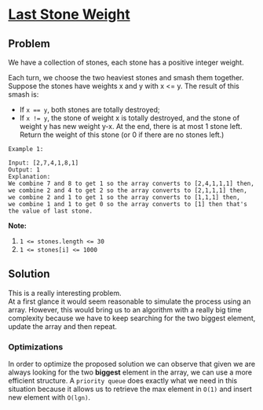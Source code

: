 # [Last Stone Weight](https://leetcode.com/explore/challenge/card/30-day-leetcoding-challenge/529/week-2/3297/)

## Problem

We have a collection of stones, each stone has a positive integer weight.

Each turn, we choose the two heaviest stones and smash them together.  Suppose the stones have weights x and y with x <= y.  The result of this smash is:

- If `x == y`, both stones are totally destroyed;
- If `x != y`, the stone of weight x is totally destroyed, and the stone of weight y has new weight y-x.
At the end, there is at most 1 stone left.  Return the weight of this stone (or 0 if there are no stones left.)

```
Example 1:

Input: [2,7,4,1,8,1]
Output: 1
Explanation: 
We combine 7 and 8 to get 1 so the array converts to [2,4,1,1,1] then,
we combine 2 and 4 to get 2 so the array converts to [2,1,1,1] then,
we combine 2 and 1 to get 1 so the array converts to [1,1,1] then,
we combine 1 and 1 to get 0 so the array converts to [1] then that's the value of last stone.
```

**Note:**

1. `1 <= stones.length <= 30`
2. `1 <= stones[i] <= 1000`

## Solution

This is a really interesting problem.  
At a first glance it would seem reasonable to simulate the process using an array. However, this would bring us to an algorithm with a really big time complexity because we have to keep searching for the two biggest element, update the array and then repeat.  

### Optimizations

In order to optimize the proposed solution we can observe that given we are always looking for the two **biggest** element in the array, we can use a more efficient structure. A `priority queue` does exactly what we need in this situation because it allows us to retrieve the max element in `O(1)` and insert new element with `O(lgn)`.
